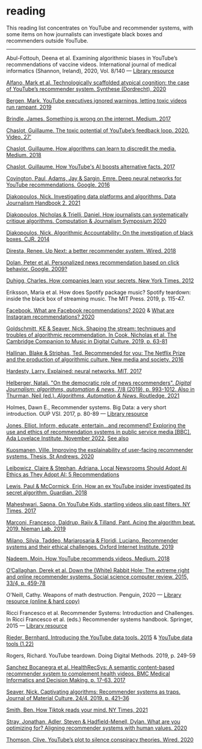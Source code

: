 # reading

This reading list concentrates on YouTube and recommender systems, with some items on how journalists can investigate black boxes and recommenders outside YouTube.

---

Abul-Fottouh, Deena et al. Examining algorithmic biases in YouTube’s recommendations of vaccine videos. International journal of medical informatics (Shannon, Ireland), 2020, Vol. 8/140 — [Library resource](https://librarysearch.cardiff.ac.uk/permalink/f/djvk49/TN_cdi_proquest_miscellaneous_2407586947)

[Alfano, Mark et al. Technologically scaffolded atypical cognition: the case of YouTube’s recommender system. Synthese (Dordrecht), 2020](https://link.springer.com/article/10.1007%2Fs11229-020-02724-x)

[Bergen, Mark. YouTube executives ignored warnings, letting toxic videos run rampant, 2019](https://www.bloomberg.com/news/features/2019-04-02/youtube-executives-ignored-warnings-letting-toxic-videos-run-rampant)

[Brindle, James. Something is wrong on the internet. Medium. 2017](https://medium.com/@jamesbridle/something-is-wrong-on-the-internet-c39c471271d2)

[Chaslot, Guillaume. The toxic potential of YouTube’s feedback loop. 2020. Video. 27’](https://www.youtube.com/watch?v=Et2n0J0OeQ8&list=PLtmWHNX-gukK0HxaoW7a8ePhrd13KSQc4&index=4)

[Chaslot, Guillaume. How algorithms can learn to discredit the media. Medium. 2018](https://guillaumechaslot.medium.com/how-algorithms-can-learn-to-discredit-the-media-d1360157c4fa)

[Chaslot, Guillaume. How YouTube's AI boosts alternative facts. 2017](https://guillaumechaslot.medium.com/how-youtubes-a-i-boosts-alternative-facts-3cc276f47cf7)

[Covington, Paul, Adams, Jay & Sargin, Emre. Deep neural networks for YouTube recommendations. Google. 2016](https://static.googleusercontent.com/media/research.google.com/en//pubs/archive/45530.pdf)

[Diakopoulos, Nick. Investigating data platforms and algorithms. Data Journalism Handbook 2. 2021](https://datajournalism.com/read/handbook/two/investigating-data-platforms-and-algorithms/the-algorithms-beat-angles-and-methods-for-investigation)

[Diakopoulos, Nicholas & Trielli, Daniel. How journalists can systematically critique algorithms. Computation & Journalism Symposium 2020](https://cpb-us-w2.wpmucdn.com/sites.northeastern.edu/dist/d/53/files/2020/02/CJ_2020_paper_14.pdf)

[Diakopoulos, Nick. Algorithmic Accountability: On the investigation of black boxes. CJR. 2014](https://www.cjr.org/tow_center_reports/algorithmic_accountability_on_the_investigation_of_black_boxes.php)

[Diresta, Renee. Up Next: a better recommender system. Wired. 2018](https://www.wired.com/story/creating-ethical-recommendation-engines/)

[Dolan, Peter et al. Personalized news recommendation based on click behavior. Google. 2009?](https://stanford.app.box.com/s/ooa2yjezp37f8l8fjxitp3yvnz2zcbe0)

[Duhigg, Charles. How companies learn your secrets. New York Times. 2012](https://www.nytimes.com/2012/02/19/magazine/shopping-habits.html?pagewanted=1&_r=1&hp)

Eriksson, Maria et al. How does Spotify package music? Spotify teardown: inside the black box of streaming music. The MIT Press. 2019, p. 115-47.

[Facebook. What are Facebook recommendations? 2020](https://help.instagram.com/313829416281232) & [What are Instagram recommendations? 2020](https://www.facebook.com/help/1257205004624246)

[Goldschmitt, KE & Seaver, Nick. Shaping the stream: techniques and troubles of algorithmic recommendation. In Cook, Nicholas et al. The Cambridge Companion to Music in Digital Culture. 2019, p. 63-81](https://www.cambridge.org/core/books/cambridge-companion-to-music-in-digital-culture/shaping-the-stream-techniques-and-troubles-of-algorithmic-recommendation/67A48CE833167EA679D3ACBF558D3F42)

[Hallinan, Blake & Striphas, Ted. Recommended for you: The Netflix Prize and the production of algorithmic culture. New media and society. 2016](https://journals.sagepub.com/doi/pdf/10.1177/1461444814538646)

[Hardesty, Larry. Explained: neural networks. MIT, 2017](https://news.mit.edu/2017/explained-neural-networks-deep-learning-0414)

[Helberger, Natali. "On the democratic role of news recommenders". *Digital Journalism: algorithms, automation & news*, 7/8 (2019), p. 993-1012. Also in Thurman, Neil (ed.). *Algorithms, Automation & News*. Routledge, 2021](https://librarysearch.cardiff.ac.uk/permalink/44WHELF_CAR/b7291a/cdi_informaworld_taylorfrancis_310_1080_21670811_2019_1623700)

Holmes, Dawn E., Recommender systems. Big Data: a very short introduction. OUP VSI. 2017, p. 80-89 — [Library resource](https://librarysearch.cardiff.ac.uk/permalink/44WHELF_CAR/1fseqj3/alma9912109076102420)

[Jones, Elliot. Inform, educate, entertain...and recommend? Exploring the use and ethics of recommendation systems in public service media [BBC]. Ada Lovelace Institute, November 2022.](https://www.adalovelaceinstitute.org/wp-content/uploads/2022/11/Ada-Lovelace-Institute-Inform-Educate-Entertain...and-Recommend-Nov-2022.pdf) [See also](https://www.adalovelaceinstitute.org/project/ethics-recommendation-systems-public-service-media/)

[Kuosmanen, Ville. Improving the explainability of user-facing recommender systems. Thesis, St Andrews. 2020](https://villekuosmanen.com/dissertation.pdf)

[Leibowicz, Claire & Stephan, Adriana. Local Newsrooms Should Adopt AI Ethics as They Adopt AI: 5 Recommendations](https://medium.com/partnership-on-ai/local-newsrooms-should-adopt-ai-ethics-as-they-adopt-ai-5-recommendations-ee1496ea211e)

[Lewis, Paul & McCormick, Erin. How an ex YouTube insider investigated its secret algorithm. Guardian. 2018](https://www.theguardian.com/technology/2018/feb/02/youtube-algorithm-election-clinton-trump-guillaume-chaslot)

[Maheshwari. Sapna. On YouTube Kids, startling videos slip past filters. NY Times, 2017](https://www.nytimes.com/2017/11/04/business/media/youtube-kids-paw-patrol.html)

[Marconi, Francesco, Daldrup, Rajiv & Tilland, Pant. Acing the algorithm beat. 2019. Nieman Lab. 2019](https://www.niemanlab.org/2019/02/acing-the-algorithmic-beat-journalisms-next-frontier/)

[Milano, Silvia, Taddeo, Mariarosaria & Floridi, Luciano. Recommender systems and their ethical challenges. Oxford Internet Institute. 2019](https://papers.ssrn.com/sol3/papers.cfm?abstract_id=3378581)

[Nadeem. Moin. How YouTube recommends videos. Medium. 2018](https://towardsdatascience.com/how-youtube-recommends-videos-b6e003a5ab2f)

[O’Callaghan, Derek et al. Down the (White) Rabbit Hole: The extreme right and online recommender systems. Social science computer review. 2015, 33/4, p. 459-78](https://journals.sagepub.com/doi/full/10.1177/0894439314555329)

O'Neill, Cathy. Weapons of math destruction. Penguin, 2020 — [Library resource (online & hard copy)](https://librarysearch.cardiff.ac.uk/permalink/44WHELF_CAR/1fseqj3/alma9911866618102420)

Ricci Francesco et al. Recommender Systems: Introduction and Challenges. In Ricci Francesco et al. (eds.) Recommender systems handbook. Springer, 2015 — [Library resource](https://librarysearch.cardiff.ac.uk/permalink/f/1tfrs8a/44CAR_ALMA51102120490002420)

[Rieder, Bernhard. Introducing the YouTube data tools. 2015](http://thepoliticsofsystems.net/2015/05/exploring-youtube/)
& [YouTube data tools (1.22)](https://tools.digitalmethods.net/netvizz/youtube/)

Rogers, Richard. YouTube teardown. Doing Digital Methods. 2019, p. 249-59

[Sanchez Bocanegra et al. HealthRecSys: A semantic content-based recommender system to complement health videos. BMC Medical Informatics and Decision Making. p. 17-63. 2017](https://bmcmedinformdecismak.biomedcentral.com/articles/10.1186/s12911-017-0431-7)

[Seaver, Nick. Captivating algorithms: Recommender systems as traps. Journal of Material Culture. 24/4, 2019. p. 421–36](https://www.anthropology.uci.edu/publications/Nick%20Seaver%20Journal%20of%20Material%20Culture.pdf)

[Smith, Ben. How Tiktok reads your mind. NY Times, 2021](https://www.nytimes.com/2021/12/05/business/media/tiktok-algorithm.html)

[Stray, Jonathan, Adler, Steven & Hadfield-Menell, Dylan. What are you optimizing for? Aligning recommender systems with human values. 2020](https://participatoryml.github.io/papers/2020/42.pdf)

[Thomson, Clive. YouTube’s plot to silence conspiracy theories. Wired. 2020](https://www.wired.com/story/youtube-algorithm-silence-conspiracy-theories/)
